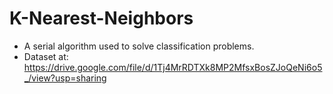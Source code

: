 # K-Nearest-Neighbors
* A serial algorithm used to solve classification problems.
* Dataset at: https://drive.google.com/file/d/1Tj4MrRDTXk8MP2MfsxBosZJoQeNi6o5_/view?usp=sharing
